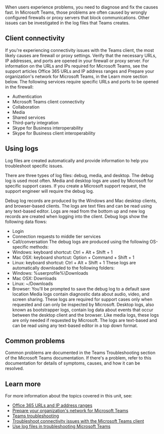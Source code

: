 When users experience problems, you need to diagnose and fix the causes fast. In Microsoft Teams, those problems are often caused by wrongly configured firewalls or proxy servers that block communications. Other issues can be investigated in the log files that Teams creates.

## Client connectivity

If you're experiencing connectivity issues with the Teams client, the most likely causes are firewall or proxy settings. Verify that the necessary URLs, IP addresses, and ports are opened in your firewall or proxy server. For information on the URLs and IPs required for Microsoft Teams, see the support articles Office 365 URLs and IP address ranges and Prepare your organization's network for Microsoft Teams, in the Learn more section below.
The following services require specific URLs and ports to be opened in the firewall:

- Authentication
- Microsoft Teams client connectivity
- Collaboration
- Media
- Shared services
- Third-party integration
- Skype for Business interoperability
- Skype for Business client interoperability

## Using logs

Log files are created automatically and provide information to help you troubleshoot specific issues.

There are three types of log files: debug, media, and desktop. The debug log is used most often. Media and desktop logs are used by Microsoft for specific support cases. If you create a Microsoft support request, the support engineer will require the debug log.

Debug log records are produced by the Windows and Mac desktop clients, and browser-based clients. The logs are text files and can be read using any text-based editor. Logs are read from the bottom up and new log records are created when logging into the client. Debug logs show the following data flows:

- Login
- Connection requests to middle tier services
- Call/conversation
The debug logs are produced using the following OS-specific methods:
- Windows: keyboard shortcut: Ctrl + Alt + Shift + 1
- Mac OSX: keyboard shortcut: Option + Command + Shift + 1
- Linux: keyboard shortcut: Ctrl + Alt + Shift + 1
These logs are automatically downloaded to the following folders:
- Windows: %userprofile%\Downloads
- Mac OSX: Downloads
- Linux: ~/Downloads
- Browser: You'll be prompted to save the debug log to a default save location
Media logs contain diagnostic data about audio, video, and screen sharing. These logs are required for support cases only when requested and can only be inspected by Microsoft.
Desktop logs, also known as bootstrapper logs, contain log data about events that occur between the desktop client and the browser. Like media logs, these logs are only needed if requested by Microsoft. The logs are text-based and can be read using any text-based editor in a top down format.

## Common problems

Common problems are documented in the Teams Troubleshooting section of the Microsoft Teams documentation. If there's a problem, refer to this documentation for details of symptoms, causes, and how it can be resolved.

## Learn more

For more information about the topics covered in this unit, see:

- [Office 365 URLs and IP address ranges](https://docs.microsoft.com/microsoft-365/enterprise/urls-and-ip-address-ranges)
- [Prepare your organization's network for Microsoft Teams](https://docs.microsoft.com/microsoftteams/prepare-network)
- [Teams troubleshooting](https://docs.microsoft.com/MicrosoftTeams/troubleshoot/teams-welcome)
- [Troubleshoot connectivity issues with the Microsoft Teams client](https://docs.microsoft.com/microsoftteams/connectivity-issues)
- [Use log files in troubleshooting Microsoft Teams](https://docs.microsoft.com/microsoftteams/log-files)
